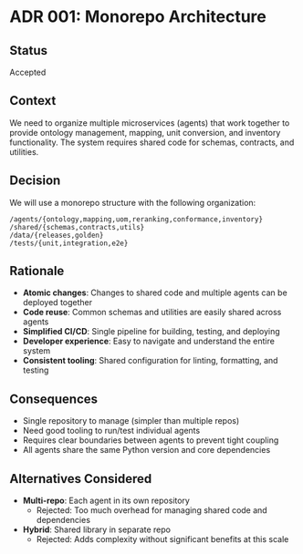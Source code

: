 # ADR 001: Monorepo Architecture

## Status
Accepted

## Context
We need to organize multiple microservices (agents) that work together to provide ontology management, mapping, unit conversion, and inventory functionality. The system requires shared code for schemas, contracts, and utilities.

## Decision
We will use a monorepo structure with the following organization:

```
/agents/{ontology,mapping,uom,reranking,conformance,inventory}
/shared/{schemas,contracts,utils}
/data/{releases,golden}
/tests/{unit,integration,e2e}
```

## Rationale
- **Atomic changes**: Changes to shared code and multiple agents can be deployed together
- **Code reuse**: Common schemas and utilities are easily shared across agents
- **Simplified CI/CD**: Single pipeline for building, testing, and deploying
- **Developer experience**: Easy to navigate and understand the entire system
- **Consistent tooling**: Shared configuration for linting, formatting, and testing

## Consequences
- Single repository to manage (simpler than multiple repos)
- Need good tooling to run/test individual agents
- Requires clear boundaries between agents to prevent tight coupling
- All agents share the same Python version and core dependencies

## Alternatives Considered
- **Multi-repo**: Each agent in its own repository
  - Rejected: Too much overhead for managing shared code and dependencies
- **Hybrid**: Shared library in separate repo
  - Rejected: Adds complexity without significant benefits at this scale
